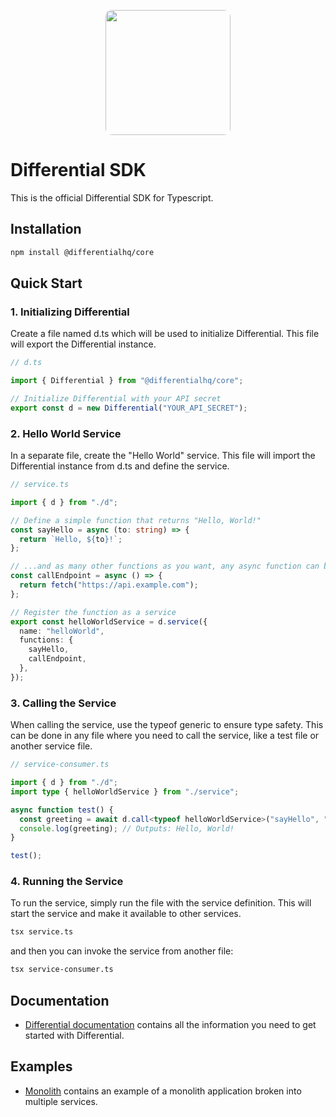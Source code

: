 <p align="center">
  <img src="https://cdn.differential.dev/logo.png" width="200" style="border-radius: 10px" />
</p>

# Differential SDK

This is the official Differential SDK for Typescript.

## Installation

```bash
npm install @differentialhq/core
```

## Quick Start

### 1. Initializing Differential

Create a file named d.ts which will be used to initialize Differential. This file will export the Differential instance.

```typescript
// d.ts

import { Differential } from "@differentialhq/core";

// Initialize Differential with your API secret
export const d = new Differential("YOUR_API_SECRET");
```

### 2. Hello World Service

In a separate file, create the "Hello World" service. This file will import the Differential instance from d.ts and define the service.

```typescript
// service.ts

import { d } from "./d";

// Define a simple function that returns "Hello, World!"
const sayHello = async (to: string) => {
  return `Hello, ${to}!`;
};

// ...and as many other functions as you want, any async function can be a service operation
const callEndpoint = async () => {
  return fetch("https://api.example.com");
};

// Register the function as a service
export const helloWorldService = d.service({
  name: "helloWorld",
  functions: {
    sayHello,
    callEndpoint,
  },
});
```

### 3. Calling the Service

When calling the service, use the typeof generic to ensure type safety. This can be done in any file where you need to call the service, like a test file or another service file.

```typescript
// service-consumer.ts

import { d } from "./d";
import type { helloWorldService } from "./service";

async function test() {
  const greeting = await d.call<typeof helloWorldService>("sayHello", "World");
  console.log(greeting); // Outputs: Hello, World!
}

test();
```

### 4. Running the Service

To run the service, simply run the file with the service definition. This will start the service and make it available to other services.

```bash
tsx service.ts
```

and then you can invoke the service from another file:

```bash
tsx service-consumer.ts
```

## Documentation

- [Differential documentation](https://docs.differential.dev/) contains all the information you need to get started with Differential.

## Examples

- [Monolith](./src/tests/monolith/) contains an example of a monolith application broken into multiple services.
